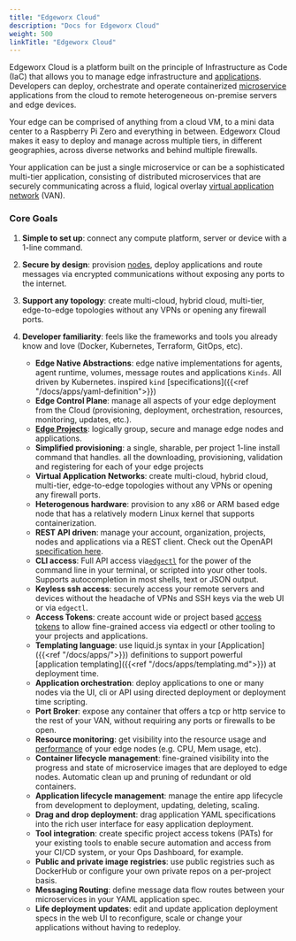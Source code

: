 ```yaml
---
title: "Edgeworx Cloud"
description: "Docs for Edgeworx Cloud"
weight: 500
linkTitle: "Edgeworx Cloud"
---
```

<!-- TODO: Add something about deleting account and trying to use same username. Requires them to contact us. Not critical for GCM Launch-->
Edgeworx Cloud is a platform built on the principle of Infrastructure as Code (IaC) that allows you to
manage edge infrastructure and [applications](../more/terminology#application). Developers can deploy, orchestrate and operate
containerized [microservice](../apps/microservices.md) applications from the cloud to remote heterogeneous on-premise servers
and edge devices.

Your edge can be comprised of anything from a cloud VM, to a mini data center to a Raspberry Pi Zero
and everything in between. Edgeworx Cloud makes it easy to deploy and manage across multiple tiers, in
different geographies, across diverse networks and behind multiple firewalls.

Your application can be just a single microservice or can be a sophisticated multi-tier application,
consisting of distributed microservices that are securely communicating across a fluid, logical
overlay [virtual application network](https://netprototalk.com/2019/11/12/virtual-application-networks-for-hybrid-cloud-interconnect/) (VAN).

### Core Goals

1. **Simple to set up**: connect any compute platform, server or device with a 1-line command.
2. **Secure by design**: provision [nodes](../cloud/adding-nodes/_index.md), deploy applications and route messages via encrypted
   communications without exposing any ports to the internet.
3. **Support any topology**: create multi-cloud, hybrid cloud, multi-tier, edge-to-edge topologies
   without any VPNs or opening any firewall ports.
4. **Developer familiarity**: feels like the frameworks and tools you already know and love (Docker,
   Kubernetes, Terraform, GitOps, etc).

   <!-- TODO Consider rewording this to also target decision makers?>

Built by developers for developers, we focus on functional interfaces (web and CLI),
thoughtful REST APIs and opinionated (and extensible) YAML specs for software deployment and
integration with today’s most popular developer tools and workflows. If you know how to use
Terraform or Kubernetes then you'll be immediately at home with Edgeworx Cloud.

![Projects Overview](/images/portal-projects-overivew-luckyspin.jpg)

### Features
<!-- TODO check if first letters after colon need capitalization -->
- **Edge Native Abstractions**: edge native implementations for agents, agent runtime, volumes,
  message routes and applications `Kinds`. All driven by Kubernetes.
  inspired `kind` [specifications]({{<ref "/docs/apps/yaml-definition">}})
- **Edge Control Plane**: manage all aspects of your edge deployment from the Cloud (provisioning,
  deployment, orchestration, resources, monitoring, updates, etc.).
- [**Edge Projects**](../more/terminology#project): logically group, secure and manage edge nodes and applications.
- **Simplified provisioning**: a single, sharable, per project 1-line install command that handles.
  all the downloading, provisioning, validation and registering for each of your edge projects
- **Virtual Application Networks**: create multi-cloud, hybrid cloud, multi-tier, edge-to-edge
  topologies without any VPNs or opening any firewall ports.
- **Heterogenous hardware**: provision to any x86 or ARM based edge node that has a relatively
  modern Linux kernel that supports containerization.
- **REST API driven**: manage your account, organization, projects, nodes and applications via a
  REST client. Check out the OpenAPI [specification here](https://api.edgeworx.io/v1/docs).
- **CLI access**: Full API access via[`edgectl`](../more/terminology#edgectl) for the power of the command line in your terminal,
  or scripted into your other tools. Supports autocompletion in most shells, text or JSON output.
- **Keyless ssh access**: securely access your remote servers and devices without the headache of
  VPNs and SSH keys via the web UI or via `edgectl`.
- **Access Tokens**: create account wide or project based [access tokens](../cloud/access-tokens.md) to allow fine-grained access
  via edgectl or other tooling to your projects and applications.
- **Templating language**: use liquid.js syntax in your [Application]({{<ref "/docs/apps/">}})
  definitions to support powerful [application templating]({{<ref "/docs/apps/templating.md">}}) at deployment time.
- **Application orchestration**: deploy applications to one or many nodes via the UI, cli or API
  using directed deployment or deployment time scripting.
- **Port Broker**: expose any container that offers a tcp or http service to the rest of your
  VAN, without requiring any ports or firewalls to be open.
- **Resource monitoring**: get visibility into the resource usage and [performance](../more/terminology#performance-metrics) of your edge
  nodes (e.g. CPU, Mem usage, etc).
- **Container lifecycle management**: fine-grained visibility into the progress and state of
  microservice images that are deployed to edge nodes. Automatic clean up and pruning of redundant
  or old containers.
- **Application lifecycle management**: manage the entire app lifecycle from development to
  deployment, updating, deleting, scaling.
- **Drag and drop deployment**: drag application YAML specifications into the rich user interface
  for easy application deployment.
- **Tool integration**: create specific project access tokens (PATs) for your existing tools to
  enable secure automation and access from your CI/CD system, or your Ops Dashboard, for example.
- **Public and private image registries**: use public registries such as DockerHub or configure your
  own private repos on a per-project basis.
- **Messaging Routing**: define message data flow routes between your microservices in your YAML
  application spec.
- **Life deployment updates**: edit and update application deployment specs in the web UI to
  reconfigure, scale or change your applications without having to redeploy.
